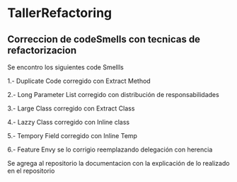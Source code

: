 # TallerRefactoring
## Correccion de codeSmells con tecnicas de refactorizacion 
Se encontro los siguientes code Smellls 

1.- Duplicate Code corregido con Extract Method

2.- Long Parameter List corregido con distribución de responsabilidades

3.- Large Class corregido con Extract Class

4.- Lazzy Class corregido con Inline class

5.- Tempory Field corregido con Inline Temp

6.- Feature Envy se lo corrigio reemplazando delegación con herencia

Se agrega al repositorio la documentacion con la explicación de lo realizado en el repositorio
